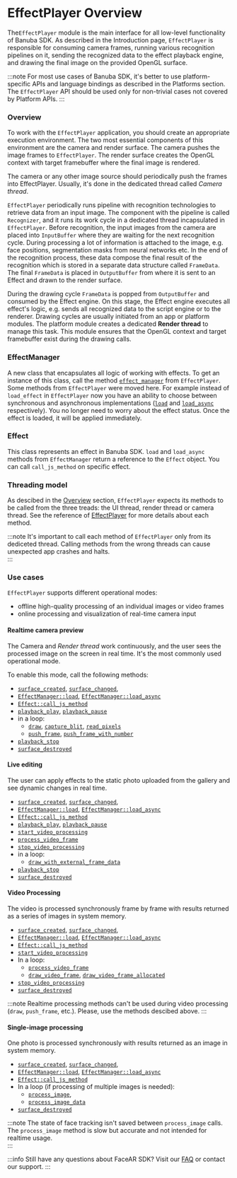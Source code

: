 # EffectPlayer Overview

The`EffectPlayer` module is the main interface for all low-level functionality of Banuba SDK. As described in the Introduction page, `EffectPlayer` is responsible for consuming camera frames, running various recognition pipelines on it, sending the recognized data to the effect playback engine, and drawing the final image on the provided OpenGL surface.

:::note For most use cases of Banuba SDK, it's better to use platform-specific APIs and language bindings as described in the Platforms section. The `EffectPlayer` API should be used only for non-trivial cases not covered by Platform APIs. :::

### Overview

To work with the `EffectPlayer` application, you should create an appropriate execution environment. The two most essential components of this environment are the camera and render surface. The camera pushes the image frames to `EffectPlayer`. The render surface creates the OpenGL context with target framebuffer where the final image is rendered.

The camera or any other image source should periodically push the frames into EffectPlayer. Usually, it's done in the dedicated thread called _Camera thread_.

`EffectPlayer` periodically runs pipeline with recognition technologies to retrieve data from an input image. The component with the pipeline is called `Recognizer`, and it runs its work cycle in a dedicated thread incapsulated in `EffectPlayer`. Before recognition, the input images from the camera are placed into `InputBuffer` where they are waiting for the next recognition cycle. During processing a lot of information is attached to the image, e.g. face positions, segmentation masks from neural networks etc. In the end of the recognition process, these data compose the final result of the recognition which is stored in a separate data structure called `FrameData`. The final `FrameData` is placed in `OutputBuffer` from where it is sent to an Effect and drawn to the render surface.

During the drawing cycle `FrameData` is popped from `OutputBuffer` and consumed by the Effect engine. On this stage, the Effect engine executes all effect's logic, e.g. sends all recognized data to the script engine or to the renderer. Drawing cycles are usually initiated from an app or platform modules. The platform module creates a dedicated **Render thread** to manage this task. This module ensures that the OpenGL context and target framebuffer exist during the drawing calls.

### EffectManager

A new class that encapsulates all logic of working with effects. To get an instance of this class, call the method [`effect_manager`](pathname:///generated/doxygen/html/index.html#FIXME) from `EffectPlayer`. Some methods from `EffectPlayer` were moved here. For example instead of `load_effect` in `EffectPlayer` now you have an ability to choose between synchronous and asynchronous implementations ([`load`](pathname:///generated/doxygen/html/index.html#FIXME) and [`load_async`](pathname:///generated/doxygen/html/index.html#FIXME) respectively). You no longer need to worry about the effect status. Once the effect is loaded, it will be applied immediately.

### Effect

This class represents an effect in Banuba SDK. `load` and `load_async` methods from `EffectManager` return a reference to the `Effect` object. You can call `call_js_method` on specific effect.

### Threading model

As descibed in the [Overview](broken-reference) section, `EffectPlayer` expects its methods to be called from the three treads: the UI thread, render thread or camera thread. See the reference of [EffectPlayer](pathname:///generated/doxygen/html/classbnb\_1\_1interfaces\_1\_1effect\_\_player.html) for more details about each method.

:::note It's important to call each method of `EffectPlayer` only from its dediceted thread. Calling methods from the wrong threads can cause unexpected app crashes and halts.\
:::

### Use cases

`EffectPlayer` supports different operational modes:

* offline high-quality processing of an individual images or video frames
* online processing and visualization of real-time camera input

#### Realtime camera preview

The Camera and _Render thread_ work continuously, and the user sees the processed image on the screen in real time. It's the most commonly used operational mode.

To enable this mode, call the following methods:

* [`surface_created`](pathname:///generated/doxygen/html/classbnb\_1\_1interfaces\_1\_1effect\_\_player.html#a4452f3817614bb9c3ac0248a094b5fc9), [`surface_changed`](pathname:///generated/doxygen/html/classbnb\_1\_1interfaces\_1\_1effect\_\_player.html#a4891a5fb2317cc47fe1bfd906eaa614c),
* [`EffectManager::load`](pathname:///generated/doxygen/html/classbnb\_1\_1interfaces\_1\_1effect\_\_manager.html#af8a474829ceba669c5b3ce49bd931cc9), [`EffectManager::load_async`](pathname:///generated/doxygen/html/classbnb\_1\_1interfaces\_1\_1effect\_\_manager.html#a03747404aad1010af29038e60e118a3d)
* [`Effect::call_js_method`](pathname:///generated/doxygen/html/classbnb\_1\_1interfaces\_1\_1effect.html#a849affbe333d6146dece935b0dd3790f)
* [`playback_play`](pathname:///generated/doxygen/html/classbnb\_1\_1interfaces\_1\_1effect\_\_player.html#a0d78fa8c39926cc5c15fa4132e9fe04e), [`playback_pause`](pathname:///generated/doxygen/html/classbnb\_1\_1interfaces\_1\_1effect\_\_player.html#a0d78fa8c39926cc5c15fa4132e9fe04e)
* in a loop:
  * [`draw`](pathname:///generated/doxygen/html/classbnb\_1\_1interfaces\_1\_1effect\_\_player.html#ada36c8f13f1d039d6f2f7c362124867a), [`capture_blit`](pathname:///generated/doxygen/html/classbnb\_1\_1interfaces\_1\_1effect\_\_player.html#a8224337c12bb471af9e99a66c8e9b70e), [`read_pixels`](pathname:///generated/doxygen/html/classbnb\_1\_1interfaces\_1\_1effect\_\_player.html#a1e257d4045b841ae7fcc6019a733994f)
  * [`push_frame`](pathname:///generated/doxygen/html/classbnb\_1\_1interfaces\_1\_1effect\_\_player.html#a281d3b5a3f850d53817943b55c8b51be), [`push_frame_with_number`](pathname:///generated/doxygen/html/classbnb\_1\_1interfaces\_1\_1effect\_\_player.html#aad58b2188250fbe9ac7538f4a2fae341)
* [`playback_stop`](pathname:///generated/doxygen/html/classbnb\_1\_1interfaces\_1\_1effect\_\_player.html#a0d78fa8c39926cc5c15fa4132e9fe04e)
* [`surface_destroyed`](pathname:///generated/doxygen/html/classbnb\_1\_1interfaces\_1\_1effect\_\_player.html#a3b7f8d3f7f4d737eb5acd09c7a2dfe74)

#### Live editing

The user can apply effects to the static photo uploaded from the gallery and see dynamic changes in real time.

* [`surface_created`](pathname:///generated/doxygen/html/classbnb\_1\_1interfaces\_1\_1effect\_\_player.html#a4452f3817614bb9c3ac0248a094b5fc9), [`surface_changed`](pathname:///generated/doxygen/html/classbnb\_1\_1interfaces\_1\_1effect\_\_player.html#a4891a5fb2317cc47fe1bfd906eaa614c),
* [`EffectManager::load`](pathname:///generated/doxygen/html/classbnb\_1\_1interfaces\_1\_1effect\_\_manager.html#af8a474829ceba669c5b3ce49bd931cc9), [`EffectManager::load_async`](pathname:///generated/doxygen/html/classbnb\_1\_1interfaces\_1\_1effect\_\_manager.html#a03747404aad1010af29038e60e118a3d)
* [`Effect::call_js_method`](pathname:///generated/doxygen/html/classbnb\_1\_1interfaces\_1\_1effect.html#a849affbe333d6146dece935b0dd3790f)
* [`playback_play`](pathname:///generated/doxygen/html/classbnb\_1\_1interfaces\_1\_1effect\_\_player.html#a0d78fa8c39926cc5c15fa4132e9fe04e), [`playback_pause`](pathname:///generated/doxygen/html/classbnb\_1\_1interfaces\_1\_1effect\_\_player.html#a0d78fa8c39926cc5c15fa4132e9fe04e)
* [`start_video_processing`](pathname:///generated/doxygen/html/classbnb\_1\_1interfaces\_1\_1effect\_\_player.html#aa191bde58ac55beeef0488930152da0a)
* [`process_video_frame`](pathname:///generated/doxygen/html/classbnb\_1\_1interfaces\_1\_1effect\_\_player.html#a2d3bc4de0b5c07eca611fdded1b93a2b)
* [`stop_video_processing`](pathname:///generated/doxygen/html/classbnb\_1\_1interfaces\_1\_1effect\_\_player.html#ae31aa51b5be4ddebb49933fb73f7232e)
* in a loop:
  * [`draw_with_external_frame_data`](pathname:///generated/doxygen/html/classbnb\_1\_1interfaces\_1\_1effect\_\_player.html#acd34b041233ff8f3e30db5b5d5f499a2)
* [`playback_stop`](pathname:///generated/doxygen/html/classbnb\_1\_1interfaces\_1\_1effect\_\_player.html#a0d78fa8c39926cc5c15fa4132e9fe04e)
* [`surface_destroyed`](pathname:///generated/doxygen/html/classbnb\_1\_1interfaces\_1\_1effect\_\_player.html#a3b7f8d3f7f4d737eb5acd09c7a2dfe74)

#### Video Processing

The video is processed synchronously frame by frame with results returned as a series of images in system memory.

* [`surface_created`](pathname:///generated/doxygen/html/classbnb\_1\_1interfaces\_1\_1effect\_\_player.html#a4452f3817614bb9c3ac0248a094b5fc9), [`surface_changed`](pathname:///generated/doxygen/html/classbnb\_1\_1interfaces\_1\_1effect\_\_player.html#a4891a5fb2317cc47fe1bfd906eaa614c),
* [`EffectManager::load`](pathname:///generated/doxygen/html/classbnb\_1\_1interfaces\_1\_1effect\_\_manager.html#af8a474829ceba669c5b3ce49bd931cc9), [`EffectManager::load_async`](pathname:///generated/doxygen/html/classbnb\_1\_1interfaces\_1\_1effect\_\_manager.html#a03747404aad1010af29038e60e118a3d)
* [`Effect::call_js_method`](pathname:///generated/doxygen/html/classbnb\_1\_1interfaces\_1\_1effect.html#a849affbe333d6146dece935b0dd3790f)
* [`start_video_processing`](pathname:///generated/doxygen/html/classbnb\_1\_1interfaces\_1\_1effect\_\_player.html#aa191bde58ac55beeef0488930152da0a)
* In a loop:
  * [`process_video_frame`](pathname:///generated/doxygen/html/classbnb\_1\_1interfaces\_1\_1effect\_\_player.html#a2d3bc4de0b5c07eca611fdded1b93a2b)
  * [`draw_video_frame`](pathname:///generated/doxygen/html/classbnb\_1\_1interfaces\_1\_1effect\_\_player.html#ad966e830385004fffa79ec0852c8caa3), [`draw_video_frame_allocated`](pathname:///generated/doxygen/html/classbnb\_1\_1interfaces\_1\_1effect\_\_player.html#a85dc38cc2b1d0f34917c1778b4da98eb)
* [`stop_video_processing`](pathname:///generated/doxygen/html/classbnb\_1\_1interfaces\_1\_1effect\_\_player.html#ae31aa51b5be4ddebb49933fb73f7232e)
* [`surface_destroyed`](pathname:///generated/doxygen/html/classbnb\_1\_1interfaces\_1\_1effect\_\_player.html#a3b7f8d3f7f4d737eb5acd09c7a2dfe74)

:::note Realtime processing methods can't be used during video processing (`draw`, `push_frame`, etc.). Please, use the methods descibed above. :::

#### Single-image processing

One photo is processed synchronously with results returned as an image in system memory.

* [`surface_created`](pathname:///generated/doxygen/html/classbnb\_1\_1interfaces\_1\_1effect\_\_player.html#a4452f3817614bb9c3ac0248a094b5fc9), [`surface_changed`](pathname:///generated/doxygen/html/classbnb\_1\_1interfaces\_1\_1effect\_\_player.html#a4891a5fb2317cc47fe1bfd906eaa614c),
* [`EffectManager::load`](pathname:///generated/doxygen/html/classbnb\_1\_1interfaces\_1\_1effect\_\_manager.html#af8a474829ceba669c5b3ce49bd931cc9), [`EffectManager::load_async`](pathname:///generated/doxygen/html/classbnb\_1\_1interfaces\_1\_1effect\_\_manager.html#a03747404aad1010af29038e60e118a3d)
* [`Effect::call_js_method`](pathname:///generated/doxygen/html/classbnb\_1\_1interfaces\_1\_1effect.html#a849affbe333d6146dece935b0dd3790f)
* In a loop (if processing of multiple images is needed):
  * [`process_image`](pathname:///generated/doxygen/html/classbnb\_1\_1interfaces\_1\_1effect\_\_player.html#a759fd0d49789fb558c3519afd7f00e94),
  * [`process_image_data`](pathname:///generated/doxygen/html/classbnb\_1\_1interfaces\_1\_1effect\_\_player.html#a28da1a2f0851da017f0b6ffed7a99766)
* [`surface_destroyed`](pathname:///generated/doxygen/html/classbnb\_1\_1interfaces\_1\_1effect\_\_player.html#a3b7f8d3f7f4d737eb5acd09c7a2dfe74)

:::note The state of face tracking isn't saved between `process_image` calls. The `process_image` method is slow but accurate and not intended for realtime usage.\
:::

:::info Still have any questions about FaceAR SDK? Visit our [FAQ](https://www.banuba.com/faq/) or contact our support. :::
